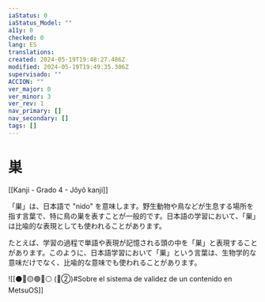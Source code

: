 ```yaml
---
iaStatus: 0
iaStatus_Model: ""
a11y: 0
checked: 0
lang: ES
translations: 
created: 2024-05-19T19:48:27.486Z
modified: 2024-05-19T19:49:35.306Z
supervisado: ""
ACCION: ""
ver_major: 0
ver_minor: 3
ver_rev: 1
nav_primary: []
nav_secondary: []
tags: []
---
```

# 巣

[[Kanji - Grado 4 - Jôyô kanji]]

「巣」は、日本語で "nido" を意味します。野生動物や鳥などが生息する場所を指す言葉で、特に鳥の巣を表すことが一般的です。日本語の学習において、「巣」は比喩的な表現としても使われることがあります。

たとえば、学習の過程で単語や表現が記憶される頭の中を「巣」と表現することがあります。このように、日本語学習において「巣」という言葉は、生物学的な意味だけでなく、比喩的な意味でも使われることがあります。


![[⚫🔴🟡🟢🔵⚪ (🔴②)#Sobre el sistema de validez de un contenido en MetsuOS]]